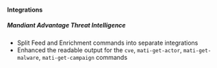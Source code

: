 #### Integrations
##### Mandiant Advantage Threat Intelligence
- Split Feed and Enrichment commands into separate integrations
- Enhanced the readable output for the `cve`, `mati-get-actor`, `mati-get-malware`, `mati-get-campaign` commands